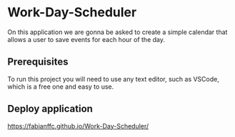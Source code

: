 # Work-Day-Scheduler
On this application we are gonna be asked to create a simple calendar that allows a user to save events for each hour of the day.
## Prerequisites
To run this project you will need to use any text editor, such as VSCode, which is a free one and easy to use.
## Deploy application
https://fabianffc.github.io/Work-Day-Scheduler/
